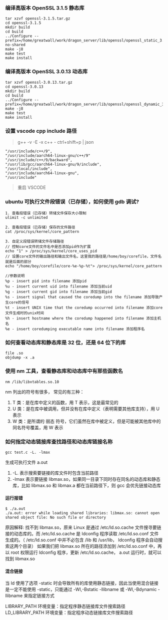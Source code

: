 ### 编译高版本 OpenSSL 3.1.5 静态库

```
tar xzvf openssl-3.1.5.tar.gz
cd openssl-3.1.5
mkdir build
cd build
../Configure --prefix=/home/greatwall/work/dragon_server/lib/openssl/openssl_static_3.1.5 no-shared
make -j8
make test
make install
```

### 编译高版本 OpenSSL 3.0.13 动态库

```
tar xzvf openssl-3.0.13.tar.gz
cd openssl-3.0.13
mkdir build
cd build
../Configure --prefix=/home/greatwall/work/dragon_server/lib/openssl/openssl_dynamic_3.0.13
make -j8
make test
make install
```

### 设置 vscode cpp include 路径

> g++ -v -E -x c++ -
> ctrl+shift+p | json

```
"/usr/include/c++/9",
"/usr/include/aarch64-linux-gnu/c++/9"
"/usr/include/c++/9/backward",
"/usr/lib/gcc/aarch64-linux-gnu/9/include",
"/usr/local/include",
"/usr/include/aarch64-linux-gnu",
"/usr/include"
```

> 重启 VSCODE

### ubuntu 可执行文件段错误（已存储），如何使用 gdb 调试?

```
1. 查看段错误（已存储）转储文件保存大小限制
ulimit -c unlimited

2. 查看段错误（已存储）保存的文件路径
cat /proc/sys/kernel/core_pattern

3. 自定义段错误转储文件存储路径
// 控制core文件的文件名中是否添加pid作为扩展
echo "1" > /proc/sys/kernel/core_uses_pid
// 设置core文件的输出路径和输出文件名，这里我的路径是/home/boy/corefile，文件名就是后面的部分
echo "/home/boy/corefile/core-%e-%p-%t"> /proc/sys/kernel/core_pattern

//参数说明
%p - insert pid into filename 添加pid
%u - insert current uid into filename 添加当前uid
%g - insert current gid into filename 添加当前gid
%s - insert signal that caused the coredump into the filename 添加导致产生core的信号
%t - insert UNIX time that the coredump occurred into filename 添加core文件生成时的unix时间
%h - insert hostname where the coredump happened into filename 添加主机名
%e - insert coredumping executable name into filename 添加程序名
```

### 如何查看动态库和静态库是 32 位，还是 64 位下的库

```shell
file .so
objdump -x .a
```

### 使用 nm 工具，查看静态库和动态库中有那些函数名

```shell
nm /lib/libxtables.so.10
```

nm 列出的符号有很多， 常见的有三种：

1. T 类：是在库中定义的函数，用 T 表示，这是最常见的
2. U 类：是在库中被调用，但并没有在库中定义（表明需要其他库支持），用 U 表示
3. W 类：是所谓的 弱态 符号，它们虽然在库中被定义，但是可能被其他库中的同名符号覆盖，用 W 表示

### 如何指定动态链接库查找路径和动态库链接名称

```
gcc test.c -L. -lmax
```

生成可执行文件 a.out

1. -L. 表示搜索要链接的库文件时包含当前路径
2. -lmax 表示要链接 libmax.so，如果同一目录下同时存在同名的动态库和静态库，比如 libmax.so 和 libmax.a 都在当前路径下，则 gcc 会优先链接动态库

#### 运行报错

```
$ ./a.out
./a.out: error while loading shared libraries: libmax.so: cannot open shared object file: No such file or directory
```

原因解释: 找不到 libmax.so，原来 Linux 是通过 /etc/ld.so.cache 文件搜寻要链接的动态库的。而 /etc/ld.so.cache 是 ldconfig 程序读取 /etc/ld.so.conf 文件生成的。（ /etc/ld.so.conf 中并不必包含 /lib 和 /usr/lib， ldconfig 程序会自动搜索这两个目录）
如果我们把 libmax.so 所在的路径添加到 /etc/ld.so.conf 中，再以 root 权限运行 ldconfig 程序，更新 /etc/ld.so.cache， a.out 运行时，就可以找到 libmax.so

#### 混合链接

当 ld 使用了选项 -static 时会导致所有的库使用静态链接，因此当使用混合链接是一定不能使用 -static，只能通过 -Wl,-Bstatic -llibname 或 -Wl,-Bdynamic -llibname 来指定链接方式

LIBRARY_PATH 环境变量：指定程序静态链接库文件搜索路径
LD_LIBRARY_PATH 环境变量：指定程序动态链接库文件搜索路径
